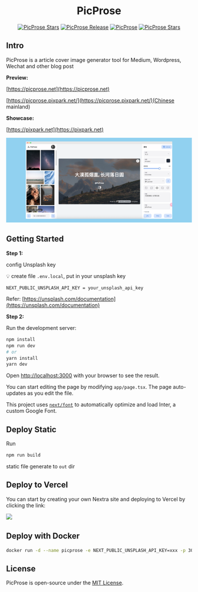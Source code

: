 <h1 align="center">PicProse</h1>

<p align="center">
   <a href="https://github.com/gezhaoyou/picprose/stargazers"><img alt="PicProse Stars" src="https://img.shields.io/github/stars/gezhaoyou/picprose?style=social"/></a>
    <a href="https://github.com/gezhaoyou/picprose/releases/latest"><img alt="PicProse Release" src="https://img.shields.io/github/v/release/gezhaoyou/picprose"/></a>
      <a href="#"><img alt="PicProse" src="https://img.shields.io/badge/Stack-React_%7C_Next.JS_%7C_NextUI_%7C_Tailwind CSS-green"/></a>
    <a href="https://github.com/gezhaoyou/picprose/blob/main/LICENSE"><img alt="PicProse Stars" src="https://img.shields.io/github/license/gezhaoyou/picprose"/></a>  
</p>

## Intro
PicProse is a article cover image generator tool for Medium, Wordpress, Wechat and other blog post

**Preview:** 

[https://picprose.net](https://picprose.net)

[https://picprose.pixpark.net/](https://picprose.pixpark.net/)(Chinese mainland)

**Showcase:**

[https://pixpark.net](https://pixpark.net)

![preview](./doc/screenshot.png)

## Getting Started

**Step 1:**

config Unsplash key

💡 create file `.env.local`, put in your unsplash key 
```
NEXT_PUBLIC_UNSPLASH_API_KEY = your_unsplash_api_key
```
Refer: [https://unsplash.com/documentation](https://unsplash.com/documentation)


**Step 2:**

Run the development server:

```bash
npm install
npm run dev
# or
yarn install
yarn dev
```

Open [http://localhost:3000](http://localhost:3000) with your browser to see the result.

You can start editing the page by modifying `app/page.tsx`. The page auto-updates as you edit the file.

This project uses [`next/font`](https://nextjs.org/docs/basic-features/font-optimization) to automatically optimize and load Inter, a custom Google Font.

## Deploy Static

Run
 ```bash
npm run build
 ```
static file generate to `out` dir

## Deploy to Vercel
You can start by creating your own Nextra site and deploying to Vercel by clicking the link:

<a className="mt-3 inline-flex"
  target="_blank"
  href="https://vercel.com/new/clone?s=https://github.com/gezhaoyou/picprose&showOptionalTeamCreation=false">![](https://vercel.com/button)</a>

## Deploy with Docker

```sh
docker run -d --name picprose -e NEXT_PUBLIC_UNSPLASH_API_KEY=xxx -p 3000:3000 hausen1012/picprose
```

## License
PicProse is open-source under the [MIT License](https://github.com/gezhaoyou/picprose/blob/main/LICENSE).

